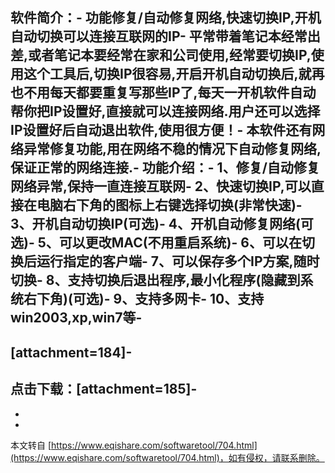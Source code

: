 软件简介：-
功能修复/自动修复网络,快速切换IP,开机自动切换可以连接互联网的IP-
 平常带着笔记本经常出差,或者笔记本要经常在家和公司使用,经常要切换IP,使用这个工具后,切换IP很容易,开启开机自动切换后,就再也不用每天都要重复写那些IP了,每天一开机软件自动帮你把IP设置好,直接就可以连接网络.用户还可以选择IP设置好后自动退出软件,使用很方便！-
 本软件还有网络异常修复功能,用在网络不稳的情况下自动修复网络,保证正常的网络连接.-
功能介绍：-
1、修复/自动修复网络异常,保持一直连接互联网-
2、快速切换IP,可以直接在电脑右下角的图标上右键选择切换(非常快速)-
3、开机自动切换IP(可选)-
4、开机自动修复网络(可选)-
5、可以更改MAC(不用重启系统)-
6、可以在切换后运行指定的客户端-
7、可以保存多个IP方案,随时切换-
8、支持切换后退出程序,最小化程序(隐藏到系统右下角)(可选)-
9、支持多网卡-
10、支持win2003,xp,win7等-
-
\[attachment=184\]-
-
**点击下载：\[attachment=185\]**-
-
-

-

本文转自 [https://www.eqishare.com/softwaretool/704.html](https://www.eqishare.com/softwaretool/704.html)，如有侵权，请联系删除。